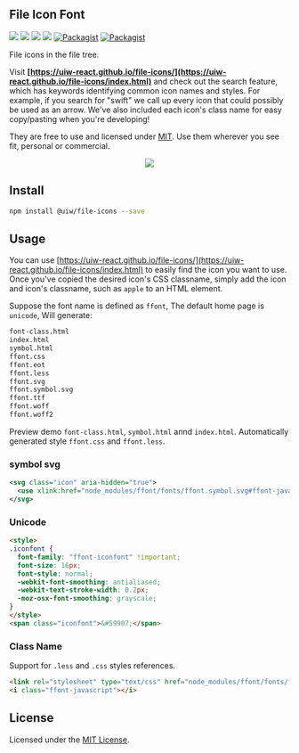 File Icon Font
---

[![](https://img.shields.io/github/issues/uiw-react/file-icons.svg)](https://github.com/uiw-react/file-icons/issues) [![](https://img.shields.io/github/forks/uiw-react/file-icons.svg)](https://github.com/uiw-react/file-icons/network) [![](https://img.shields.io/github/stars/uiw-react/file-icons.svg)](https://github.com/uiw-react/file-icons/stargazers) [![](https://img.shields.io/github/release/uiw-react/file-icons.svg)](https://github.com/uiw-react/file-icons/releases) [![Packagist](https://img.shields.io/dub/l/vibe-d.svg)](https://github.com/uiw-react/file-icons) [![Packagist](https://img.shields.io/npm/v/@uiw/file-icons.svg)](https://www.npmjs.com/package/@uiw/file-icons)

File icons in the file tree.

Visit **[https://uiw-react.github.io/file-icons/](https://uiw-react.github.io/file-icons/index.html)** and check out the search feature, which has keywords identifying common icon names and styles. For example, if you search for "swift" we call up every icon that could possibly be used as an arrow. We've also included each icon's class name for easy copy/pasting when you're developing!

They are free to use and licensed under [MIT](https://opensource.org/licenses/MIT). Use them wherever you see fit, personal or commercial. 

<p align="center">
  <a href="https://uiw-react.github.io/file-icons">
    <img src="https://github.com/uiw-react/file-icons/raw/master/assets/file-icons.png">
  </a>
</p>

## Install

```bash
npm install @uiw/file-icons --save
```

## Usage

You can use [https://uiw-react.github.io/file-icons/](https://uiw-react.github.io/file-icons/index.html) to easily find the icon you want to use. Once you've copied the desired icon's CSS classname, simply add the icon and icon's classname, such as `apple` to an HTML element.

Suppose the font name is defined as `ffont`, The default home page is `unicode`, Will generate: 

```bash
font-class.html
index.html
symbol.html
ffont.css
ffont.eot
ffont.less
ffont.svg
ffont.symbol.svg
ffont.ttf
ffont.woff
ffont.woff2
```

Preview demo `font-class.html`, `symbol.html` annd `index.html`. Automatically generated style `ffont.css` and `ffont.less`.

### symbol svg

```xml
<svg class="icon" aria-hidden="true">
  <use xlink:href="node_modules/ffont/fonts/ffont.symbol.svg#ffont-javascript"></use>
</svg>
```

### Unicode

```html
<style>
.iconfont {
  font-family: "ffont-iconfont" !important;
  font-size: 16px;
  font-style: normal;
  -webkit-font-smoothing: antialiased;
  -webkit-text-stroke-width: 0.2px;
  -moz-osx-font-smoothing: grayscale;
}
</style>
<span class="iconfont">&#59907;</span>
```

### Class Name

Support for `.less` and `.css` styles references.

```html
<link rel="stylesheet" type="text/css" href="node_modules/ffont/fonts/ffont.css">
<i class="ffont-javascript"></i>
```

## License

Licensed under the [MIT License](https://opensource.org/licenses/MIT).